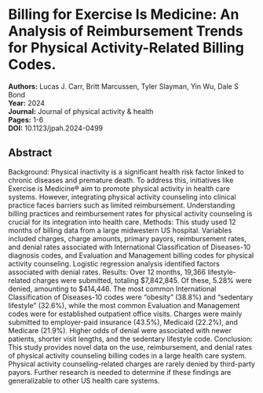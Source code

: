 # Billing for Exercise Is Medicine: An Analysis of Reimbursement Trends for Physical Activity-Related Billing Codes.

**Authors:** Lucas J. Carr, Britt Marcussen, Tyler Slayman, Yin Wu, Dale S Bond  
**Year:** 2024  
**Journal:** Journal of physical activity & health  
**Pages:** 1-6  
**DOI:** 10.1123/jpah.2024-0499  

## Abstract
Background: Physical inactivity is a significant health risk factor linked to chronic diseases and premature death. To address this, initiatives like Exercise is Medicine® aim to promote physical activity in health care systems. However, integrating physical activity counseling into clinical practice faces barriers such as limited reimbursement. Understanding billing practices and reimbursement rates for physical activity counseling is crucial for its integration into health care. Methods: This study used 12 months of billing data from a large midwestern US hospital. Variables included charges, charge amounts, primary payors, reimbursement rates, and denial rates associated with International Classification of Diseases-10 diagnosis codes, and Evaluation and Management billing codes for physical activity counseling. Logistic regression analysis identified factors associated with denial rates. Results: Over 12 months, 19,366 lifestyle-related charges were submitted, totaling $7,842,845. Of these, 5.28% were denied, amounting to $414,446. The most common International Classification of Diseases-10 codes were “obesity” (38.8%) and “sedentary lifestyle” (32.6%), while the most common Evaluation and Management codes were for established outpatient office visits. Charges were mainly submitted to employer-paid insurance (43.5%), Medicaid (22.2%), and Medicare (21.9%). Higher odds of denial were associated with newer patients, shorter visit lengths, and the sedentary lifestyle code. Conclusion: This study provides novel data on the use, reimbursement, and denial rates of physical activity counseling billing codes in a large health care system. Physical activity counseling-related charges are rarely denied by third-party payors. Further research is needed to determine if these findings are generalizable to other US health care systems.

